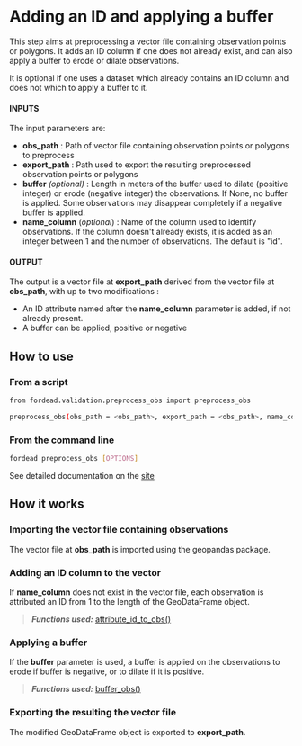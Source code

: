 # Adding an ID and applying a buffer

This step aims at preprocessing a vector file containing observation points or polygons. It adds an ID column if one does not already exist, and can also apply a buffer to erode or dilate observations.

It is optional if one uses a dataset which already contains an ID column and does not which to apply a buffer to it.

#### INPUTS

The input parameters are:

- **obs_path** : Path of vector file containing observation points or polygons to preprocess
- **export_path** : Path used to export the resulting preprocessed observation points or polygons
- **buffer** *(optional)* : Length in meters of the buffer used to dilate (positive integer) or erode (negative integer) the observations. If None, no buffer is applied. Some observations may disappear completely if a negative buffer is applied. 
- **name_column** (*optional*) : Name of the column used to identify observations. If the column doesn't already exists, it is added as an integer between 1 and the number of observations. The default is "id".

#### OUTPUT

The output is a vector file at **export_path** derived from the vector file at **obs_path**, with up to two modifications :
- An ID attribute named after the **name_column** parameter is added, if not already present.
- A buffer can be applied, positive or negative

## How to use
### From a script

```bash
from fordead.validation.preprocess_obs import preprocess_obs

preprocess_obs(obs_path = <obs_path>, export_path = <obs_path>, name_column = <name_column>)

```

### From the command line

```bash
fordead preprocess_obs [OPTIONS]
```

See detailed documentation on the [site](https://fordead.gitlab.io/fordead_package/docs/cli/#fordead-preprocess_obs)

## How it works

### Importing the vector file containing observations
The vector file at **obs_path** is imported using the geopandas package.

### Adding an ID column to the vector
If **name_column** does not exist in the vector file, each observation is attributed an ID from 1 to the length of the GeoDataFrame object.
> **_Functions used:_** [attribute_id_to_obs()](https://fordead.gitlab.io/fordead_package/reference/fordead/validation_module/#attribute_id_to_obs)

### Applying a buffer
If the **buffer** parameter is used, a buffer is applied on the observations to erode if buffer is negative, or to dilate if it is positive.
> **_Functions used:_** [buffer_obs()](https://fordead.gitlab.io/fordead_package/reference/fordead/validation_module/#buffer_obs)

### Exporting the resulting the vector file
The modified GeoDataFrame object is exported to **export_path**.